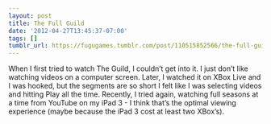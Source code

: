 ```yaml
---
layout: post
title: The Full Guild
date: '2012-04-27T13:45:37-07:00'
tags: []
tumblr_url: https://fugugames.tumblr.com/post/110515852566/the-full-guild
---
```

When I first tried to watch The Guild, I couldn’t get into it. I just don’t like watching videos on a computer screen. Later, I watched it on XBox Live and I was hooked, but the segments are so short I felt like I was selecting videos and hitting Play all the time. Recently, I tried again, watching full seasons at a time from YouTube on my iPad 3 - I think that’s the optimal viewing experience (maybe because the iPad 3 cost at least two XBox’s).

